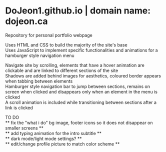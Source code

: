 # DoJeon1.github.io | domain name: dojeon.ca

Repository for personal portfolio webpage

Uses HTML and CSS to build the majority of the site's base
<br/> Uses JavaScript to implement specific functionalities and animations for a hamburger style navigation menu

Navigate site by scrolling, elements that have a hover animation are clickable and are linked to different sections of the site
<br/> Shadows are added behind images for aesthetics, coloured border appears when tabbing between elements
<br/> Hamburger style navigation bar to jump between sections, remains on screen when clicked and disappears only when an element in the menu is clicked
<br/> A scroll animation is included while transitioning between sections after a link is clicked

TO DO
<br/> ** fix the "what i do" bg image, footer icons so it does not disappear on smaller screens **
<br/> ** add typing animation for the intro subtitle **
<br/> ** dark mode/light mode settings? **
<br/> ** edit/change profile picture to match color scheme **
